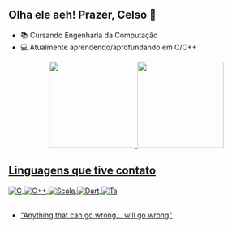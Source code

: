 ## Olha ele aeh! Prazer, Celso 👋
- 📚 Cursando Engenharia da Computação
- 💻 Atualmente aprendendo/aprofundando em C/C++
<div align="center">
  <a href="https://github.com/zelzo">
  <img height="170em" src="https://github-readme-stats.vercel.app/api?username=zelzo&show_icons=true&theme=dark&include_all_commits=true&count_private=true"/>
  <img height="170em" src="https://github-readme-stats.vercel.app/api/top-langs/?username=zelzo&layout=compact&langs_count=7&theme=dark"/>
</div>
  
## Linguagens que tive contato

<div style="display: inline_block">
  <img align="center" alt="C" src="https://img.shields.io/badge/C-00599C?style=for-the-badge&logo=c&logoColor=white" />
  <img align="center" alt="C++" src="https://img.shields.io/badge/C%2B%2B-00599C?style=for-the-badge&logo=c%2B%2B&logoColor=white" />
  <img align="center" alt="Scala" src="https://img.shields.io/badge/Scala-DC322F?style=for-the-badge&logo=scala&logoColor=white" />
  <img align="center" alt="Dart" src="https://img.shields.io/badge/Dart-0175C2?style=for-the-badge&logo=dart&logoColor=white" />
  <img align="center" alt="Ts" src="https://img.shields.io/badge/TypeScript-007ACC?style=for-the-badge&logo=typescript&logoColor=white" />
</div><br/>
  
- "Anything that can go wrong... will go wrong"
